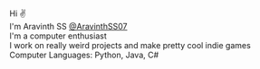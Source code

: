 Hi ✌️<br>
I'm Aravinth SS [@AravinthSS07](https://github.com/AravinthSS07)<br>
I'm a computer enthusiast<br>
I work on really weird projects and make pretty cool indie games<br>
Computer Languages: Python, Java, C#<br>
<!---Links
- Email-ID: https://ar07.ml/mail
- Google Developer Profile(never used this thing tho): https://g.dev/AravinthSS07
--->

<!---
AravinthSS07/AravinthSS07 is a ✨ special ✨ repository because its `README.md` (this file) appears on your GitHub profile.
You can click the Preview link to take a look at your changes.
--->
